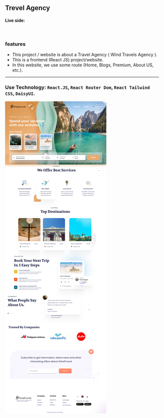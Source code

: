 ## Trevel Agency

#### Live side:

<br />

### features
- This project / website is about a Travel Agency ( Wind Travels Agency ).
- This is a  frontend (React JS) project/website.
- In this website, we use some route (Home, Blogs, Premium, About US, etc.).
<hr />

### Use Technology: `React.JS`, `React Router Dom`, `React Tailwind CSS`, `DaisyUI`.

![preview img](/src/Assets/project_homies_demo.png)